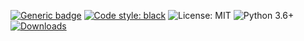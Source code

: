 [![Generic badge](https://img.shields.io/badge/Status-Alpha-yellow.svg)](https://shields.io/)
[![Code style: black](https://img.shields.io/badge/code%20style-black-000000.svg)](https://github.com/psf/black)
![License: MIT](https://img.shields.io/badge/license-MIT-blue)
![Python 3.6+](https://img.shields.io/badge/python-3.6%2B-blue)
[![Downloads](https://pepy.tech/badge/zillion)](https://pepy.tech/project/zillion)
